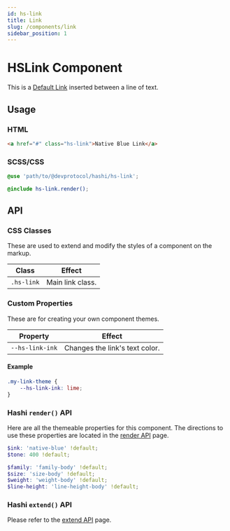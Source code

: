 ```yaml
---
id: hs-link
title: Link
slug: /components/link
sidebar_position: 1
---
```


# HSLink Component
<div class="hs-component-preview">
    <div class="hs-component-preview__row">
        <span>This is a <a href="#" class="hs-link">Default Link</a> inserted between a line of text.</span>
    </div>
</div>

## Usage
### HTML
```html
<a href="#" class="hs-link">Native Blue Link</a>
```

### SCSS/CSS
```scss
@use 'path/to/@devprotocol/hashi/hs-link';

@include hs-link.render();
```

## API
### CSS Classes
These are used to extend and modify the styles of a component on the markup.

| Class      | Effect           |
|------------|------------------|
| `.hs-link` | Main link class. |

### Custom Properties
These are for creating your own component themes.

| Property        | Effect                         |
|-----------------|--------------------------------|
| `--hs-link-ink` | Changes the link's text color. |

#### Example
```scss
.my-link-theme {
    --hs-link-ink: lime;
}
```

### Hashi `render()` API
Here are all the themeable properties for this component. The directions to use these properties are located in the [render API](../hs-core/core-apis/Render.md) page.

```scss
$ink: 'native-blue' !default;
$tone: 400 !default;

$family: 'family-body' !default;
$size: 'size-body' !default;
$weight: 'weight-body' !default;
$line-height: 'line-height-body' !default;
```

### Hashi `extend()` API
Please refer to the [extend API](../hs-core/core-apis/Extend.md) page.